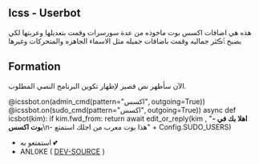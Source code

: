 ## Icss - Userbot

هذه هي اضافات اكسس بوت ماخوذه من عدة سورسرات وقمت بتعديلها وعربتها لكي يصبح ﭑڪثر جماليه وقمت باضافات جميله مثل الاسماء الجاهزه والمتحركات وغيرها 

## Formation

الآن سأظهر نص قصير لإظهار تكوين البرنامج النصي المطلوب.

@icssbot.on(admin_cmd(pattern="اكسس", outgoing=True))
@icssbot.on(sudo_cmd(pattern="اكسس", outgoing=True))
async def icsbot(kim):
    if kim.fwd_from:
        return
    await edit_or_reply(kim , "**- اهلا بك في بوت اكسس**\n- هذا بوت معرب من اجلك استمتع" + Config.SUDO_USERS)


- استمتعو به 💕
- ANL0KE ( [DEV-SOURCE](https://t.me/rruuurr) )
